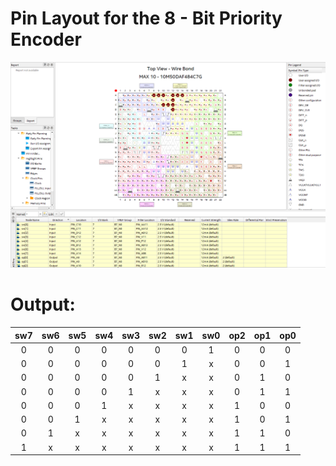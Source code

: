 # Pin Layout for the 8 - Bit Priority Encoder

<img src="/Year%202/Digital%20Design/Media/E05_Run3_PinLayout.png" alt="Pin Layout for the 8 - Bit Priority Encoder" title="Pin Layout for the 8 - Bit Priority Encoder" data-align="center">

# Output:

| sw7 | sw6 | sw5 | sw4 | sw3 | sw2 | sw1 | sw0 | op2 | op1 | op0 |
|:---:|:---:|:---:|:---:|:---:|:---:|:---:|:---:|:---:|:---:|:---:|
| 0   | 0   | 0   | 0   | 0   | 0   | 0   | 1   | 0   | 0   | 0   |
| 0   | 0   | 0   | 0   | 0   | 0   | 1   | x   | 0   | 0   | 1   |
| 0   | 0   | 0   | 0   | 0   | 1   | x   | x   | 0   | 1   | 0   |
| 0   | 0   | 0   | 0   | 1   | x   | x   | x   | 0   | 1   | 1   |
| 0   | 0   | 0   | 1   | x   | x   | x   | x   | 1   | 0   | 0   |
| 0   | 0   | 1   | x   | x   | x   | x   | x   | 1   | 0   | 1   |
| 0   | 1   | x   | x   | x   | x   | x   | x   | 1   | 1   | 0   |
| 1   | x   | x   | x   | x   | x   | x   | x   | 1   | 1   | 1   |
